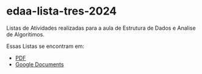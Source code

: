 # edaa-lista-tres-2024
 
Listas de Atividades realizadas para a aula de Estrutura de Dados e Analise de Algoritimos.

Essas Listas se encontram em:
* [PDF]()
* [Google Documents]()

